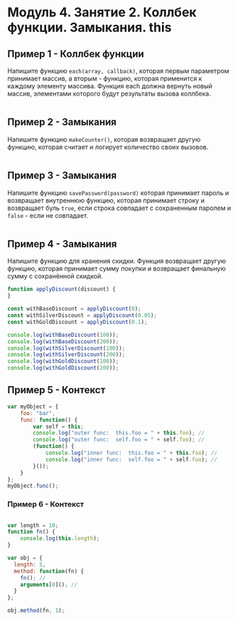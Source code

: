 # Модуль 4. Занятие 2. Коллбек функции. Замыкания. this

## Пример 1 - Коллбек функции

Напишите функцию `each(array, callback)`, которая первым параметром принимает массив, а вторым - функцию, которая применится к каждому элементу массива. Функция each должна вернуть новый массив, элементами которого будут результаты вызова коллбека.

```js
```

## Пример 2 - Замыкания

Напишите функцию `makeCounter()`, которая возвращает другую функцию, которая считает и логирует количество своих вызовов.

```js
```

## Пример 3 - Замыкания

Напишите функцию `savePassword(password)` которая принимает пароль и возвращает внутреннюю функцию, которая принимает строку и возвращает буль `true`, если строка совпадает с сохраненным паролем и `false` - если не совпадает.


```js
```

## Пример 4 - Замыкания

Напишите функцию для хранения скидки. Функция возвращает другую функцию, которая принимает сумму покупки и возвращает финальную сумму с сохранённой скидкой.

```js
function applyDiscount(discount) {
}

const withBaseDiscount = applyDiscount(0);
const withSilverDiscount = applyDiscount(0.05);
const withGoldDiscount = applyDiscount(0.1);

console.log(withBaseDiscount(100));
console.log(withBaseDiscount(200));
console.log(withSilverDiscount(100));
console.log(withSilverDiscount(200));
console.log(withGoldDiscount(100));
console.log(withGoldDiscount(200));
```

## Пример 5 - Контекст

```js
var myObject = {
    foo: "bar",
    func: function() {
        var self = this;
        console.log("outer func:  this.foo = " + this.foo); // 
        console.log("outer func:  self.foo = " + self.foo); // 
        (function() {
            console.log("inner func:  this.foo = " + this.foo); // 
            console.log("inner func:  self.foo = " + self.foo); // 
        }());
    }
};
myObject.func();


```

### Пример 6 - Контекст
```js

var length = 10;
function fn() {
	console.log(this.length); 
}

var obj = {
  length: 5,
  method: function(fn) {
    fn(); // 
    arguments[0](); //
  }
};

obj.method(fn, 1);

```